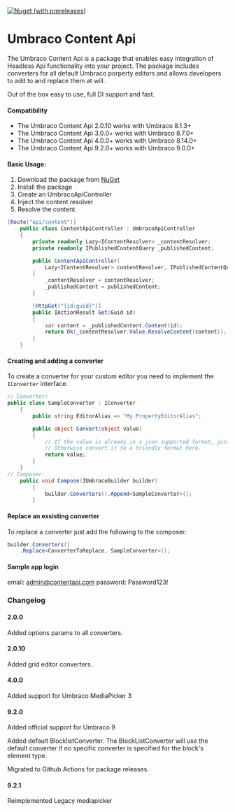 [![Nuget (with prereleases)](https://img.shields.io/nuget/vpre/UmbracoContentApi.Core)](https://www.nuget.org/packages/UmbracoContentApi.Core/)

# Umbraco Content Api

The Umbraco Content Api is a package that enables easy integration of Headless Api functionality into your project.
The package includes converters for all default Umbraco porperty editors and allows developers to add to and replace them at will.

Out of the box easy to use, full DI support and fast.

#### Compatibility
- The Umbraco Content Api 2.0.10 works with Umbraco 8.1.3+
- The Umbraco Content Api 3.0.0+ works with Umbraco 8.7.0+
- The Umbraco Content Api 4.0.0+ works with Umbraco 8.14.0+
- The Umbraco Content Api 9.2.0+ works with Umbraco 9.0.0+

#### Basic Usage:
1. Download the package from [NuGet](https://www.nuget.org/packages/UmbracoContentApi.Core/)
2. Install the package
3. Create an UmbracoApiController
4. Inject the content resolver 
5. Resolve the content

```csharp
[Route("api/content")]
    public class ContentApiController : UmbracoApiController
    {
        private readonly Lazy<IContentResolver> _contentResolver;
        private readonly IPublishedContentQuery _publishedContent;

        public ContentApiController(
            Lazy<IContentResolver> contentResolver, IPublishedContentQuery publishedContent)
        {
            _contentResolver = contentResolver;
            _publishedContent = publishedContent;
        }

        [HttpGet("{id:guid}")]
        public IActionResult Get(Guid id)
        {
            var content = _publishedContent.Content(id);
            return Ok(_contentResolver.Value.ResolveContent(content));
        }
    }
```

#### Creating and adding a converter
To create a converter for your custom editor you need to implement the `IConverter` interface.
```csharp
// Converter:
public class SampleConverter : IConverter
    {
        public string EditorAlias => "My.PropertyEditorAlias";

        public object Convert(object value)
        {
            // If the value is already in a json supported format, just return it.
            // Otherwise convert it to a friendly format here.
            return value;
        }
    }
// Composer:
    public void Compose(IUmbracoBuilder builder)
        {
            builder.Converters().Append<SampleConverter>();
        }
```

#### Replace an exsisting converter
To replace a converter just add the following to the composer:
```csharp
builder.Converters()
    .Replace<ConverterToReplace, SampleConverter>();
```

#### Sample app login
email: admin@contentapi.com
password: Password123!

### Changelog

#### 2.0.0

Added options params to all converters.

#### 2.0.10

Added grid editor converters.

#### 4.0.0

Added support for Umbraco MediaPicker 3

#### 9.2.0

Added official support for Umbraco 9

Added default BlocklistConverter. 
The BlockListConverter will use the default converter if no specific converter is specified for the block's element type.

Migrated to Github Actions for package releases.

#### 9.2.1

Reimplemented Legacy mediapicker 

